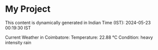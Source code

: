 # My Project

This content is dynamically generated in Indian Time (IST): 2024-05-23 00:19:30 IST


Current Weather in Coimbatore:
Temperature: 22.88 °C
Condition: heavy intensity rain

